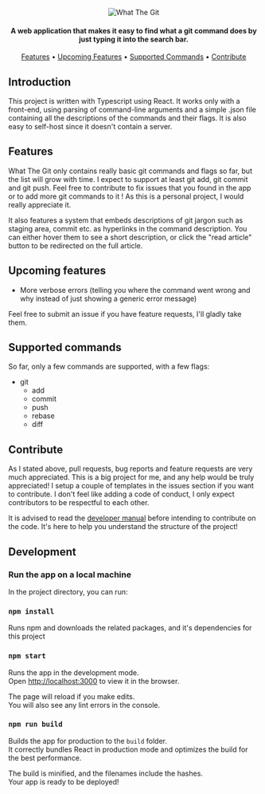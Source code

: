 <p align="center">
  <img src="https://i.ibb.co/GQF1Mxm/logo.webp" alt="What The Git"/>
</p>


<h4 align="center">A web application that makes it easy to find what a git command does by just typing it into the search bar. </h4>

<p align="center">
  <a href="#features">Features</a> •
  <a href="#upcoming-features">Upcoming Features</a> •
  <a href="#supported-commands">Supported Commands</a> •
  <a href="#contribute">Contribute</a>  
</p>


## Introduction
This project is written with Typescript using React. It works only with a front-end, using parsing of command-line arguments and a simple .json file containing all the descriptions of the commands and their flags. It is also easy to self-host since it doesn't contain a server.

## Features
What The Git only contains really basic git commands and flags so far, but the list will grow with time. I expect to support at least git add, git commit and git push. Feel free to contribute to fix issues that you found in the app or to add more git commands to it ! As this is a personal project, I would really appreciate it.

It also features a system that embeds descriptions of git jargon such as staging area, commit etc. as hyperlinks in the command description. You can either hover them to see a short description, or click the "read article" button to be redirected on the full article.

## Upcoming features
* More verbose errors (telling you where the command went wrong and why instead of just showing a generic error message)

Feel free to submit an issue if you have feature requests, I'll gladly take them.

## Supported commands
So far, only a few commands are supported, with a few flags:

* git
  * add
  * commit
  * push
  * rebase
  * diff


## Contribute
As I stated above, pull requests, bug reports and feature requests are very much appreciated. This is a big project for me, and any help would be truly appreciated! I setup a couple of templates in the issues section if you want to contribute. I don't feel like adding a code of conduct, I only expect contributors to be respectful to each other.

It is advised to read the [developer manual](DEVELOPMENT.md) before intending to contribute on the code. It's here to help you understand the structure of the project!
## Development

### Run the app on a local machine
In the project directory, you can run:

### `npm install`
Runs npm and downloads the related packages, and it's dependencies for this project

### `npm start`
Runs the app in the development mode.\
Open [http://localhost:3000](http://localhost:3000) to view it in the browser.

The page will reload if you make edits.\
You will also see any lint errors in the console.

### `npm run build`
Builds the app for production to the `build` folder.\
It correctly bundles React in production mode and optimizes the build for the best performance.

The build is minified, and the filenames include the hashes.\
Your app is ready to be deployed!
